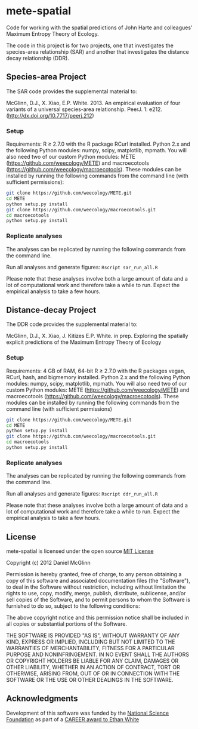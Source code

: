 mete-spatial
===========

Code for working with the spatial predictions of John Harte and colleagues' Maximum Entropy Theory of Ecology.

The code in this project is for two projects, one that investigates the species-area relationship (SAR) and another that investigates the distance decay relationship
(DDR). 

Species-area Project
--------------------

The SAR code provides the supplemental material to: 

McGlinn, D.J., X. Xiao, E.P. White. 2013. An empirical evaluation of four
variants of a universal species-area relationship. PeerJ. 1: e212. (http://dx.doi.org/10.7717/peerj.212)


### Setup

Requirements: R ≥ 2.7.0 with the R package RCurl installed. Python 2.x and the following Python modules: numpy, scipy, matplotlib, mpmath. You will also need two of our custom Python modules: METE (https://github.com/weecology/METE) and macroecotools (https://github.com/weecology/macroecotools).
These modules can be installed by running the following commands from the command
line (with sufficient permissions):

```sh
git clone https://github.com/weecology/METE.git
cd METE
python setup.py install
git clone https://github.com/weecology/macroecotools.git
cd macroecotools
python setup.py install
```

### Replicate analyses

The analyses can be replicated by running the following commands from the
command line.

Run all analyses and generate figures:
`Rscript sar_run_all.R`

Please note that these analyses involve both a large amount of data and a lot of
computational work and therefore take a while to run. Expect the empirical
analysis to take a few hours. 

Distance-decay Project
----------------------

The DDR code provides the supplemental material to:  

McGlinn, D.J., X. Xiao, J. Kitizes E.P. White. in prep. Exploring the spatially explicit predictions of the Maximum Entropy Theory of Ecology

### Setup

Requirements: 4 GB of RAM, 64-bit R ≥ 2.7.0 with the R packages vegan, RCurl, hash, and bigmemory installed. Python 2.x and the following Python modules: numpy, scipy, matplotlib, mpmath. You will also need two of our custom Python modules: METE (https://github.com/weecology/METE) and macroecotools (https://github.com/weecology/macroecotools).
These modules can be installed by running the following commands from the command
line (with sufficient permissions)

```sh
git clone https://github.com/weecology/METE.git
cd METE
python setup.py install
git clone https://github.com/weecology/macroecotools.git
cd macroecotools
python setup.py install
```

### Replicate analyses

The analyses can be replicated by running the following commands from the
command line.

Run all analyses and generate figures:
`Rscript ddr_run_all.R`

Please note that these analyses involve both a large amount of data and a lot of
computational work and therefore take a while to run. Expect the empirical
analysis to take a few hours. 


License
-------
mete-spatial is licensed under the open source [MIT License](http://opensource.org/licenses/MIT)

Copyright (c) 2012 Daniel McGlinn

Permission is hereby granted, free of charge, to any person obtaining a copy of this software and associated documentation files (the "Software"), to deal in the Software without restriction, including without limitation the rights to use, copy, modify, merge, publish, distribute, sublicense, and/or sell copies of the Software, and to permit persons to whom the Software is furnished to do so, subject to the following conditions:

The above copyright notice and this permission notice shall be included in all copies or substantial portions of the Software.

THE SOFTWARE IS PROVIDED "AS IS", WITHOUT WARRANTY OF ANY KIND, EXPRESS OR IMPLIED, INCLUDING BUT NOT LIMITED TO THE WARRANTIES OF MERCHANTABILITY, FITNESS FOR A PARTICULAR PURPOSE AND NONINFRINGEMENT. IN NO EVENT SHALL THE AUTHORS OR COPYRIGHT HOLDERS BE LIABLE FOR ANY CLAIM, DAMAGES OR OTHER LIABILITY, WHETHER IN AN ACTION OF CONTRACT, TORT OR OTHERWISE, ARISING FROM, OUT OF OR IN CONNECTION WITH THE SOFTWARE OR THE USE OR OTHER DEALINGS IN THE SOFTWARE.

Acknowledgments
---------------
Development of this software was funded by the [National Science Foundation](http://nsf.gov/) as part of a [CAREER award to Ethan White](http://www.nsf.gov/awardsearch/showAward?AWD_ID=0953694)
